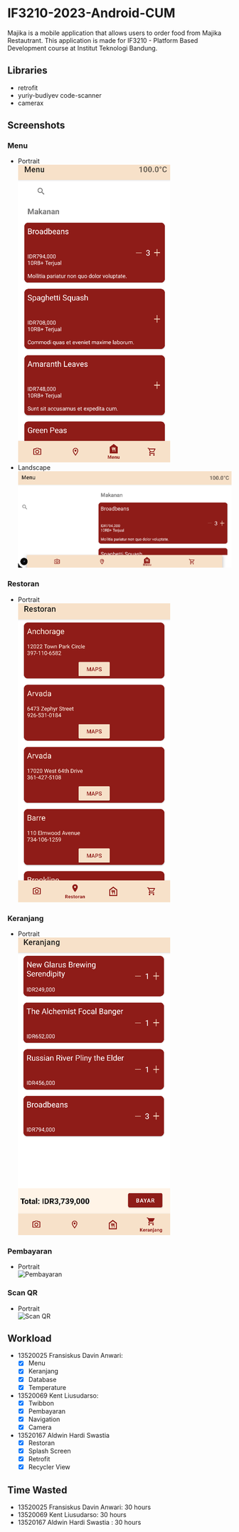 # IF3210-2023-Android-CUM

Majika is a mobile application that allows users to order food from Majika Restautrant. This application is made for IF3210 - Platform Based Development course at Institut Teknologi Bandung.

## Libraries

- retrofit
- yuriy-budiyev code-scanner
- camerax

## Screenshots
### Menu
* Portrait \
![Menu](screenshot/portrait_menu.png)
* Landscape \
![Menu](screenshot/landscape_menu.png)

### Restoran
* Portrait \
![Restoran](screenshot/portrait_restoran.png)

### Keranjang
* Portrait \
![Keranjang](screenshot/portrait_keranjang.png)

### Pembayaran
* Portrait \
![Pembayaran](screenshot/portrait_pembayaran.png)

### Scan QR
* Portrait \
![Scan QR](screenshot/portrait_scan_qr.png)
## Workload
*   13520025 Fransiskus Davin Anwari: 
    - [x] Menu
    - [x] Keranjang
    - [x] Database
    - [x] Temperature
*   13520069 Kent Liusudarso: 
    - [x] Twibbon
    - [x] Pembayaran
    - [x] Navigation
    - [x] Camera
*   13520167 Aldwin Hardi Swastia
    - [x] Restoran
    - [x] Splash Screen
    - [x] Retrofit
    - [x] Recycler View
## Time Wasted
*   13520025 Fransiskus Davin Anwari:  30 hours
*   13520069 Kent Liusudarso: 30 hours
*   13520167 Aldwin Hardi Swastia   : 30 hours